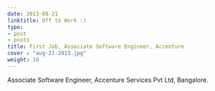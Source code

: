 ```yaml
---
date: 2013-08-21
linktitle: Off to Work :)
type:
- post
- posts
title: First Job, Associate Software Engineer, Accenture
cover : "aug-21-2013.jpg"
weight: 10
---
```

Associate Software Engineer, Accenture Services Pvt Ltd, Bangalore.


